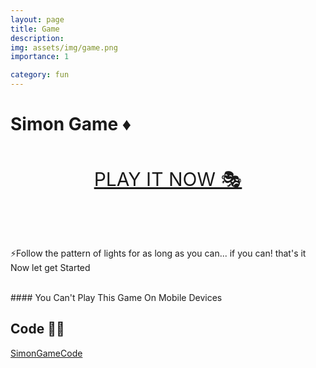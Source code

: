 ```yaml
---
layout: page
title: Game
description: 
img: assets/img/game.png
importance: 1

category: fun
---
```


# Simon Game ♦
<br>
<p align="center">
  <a style="font-size:30px" href="https://awwais.me/Game.github.io">PLAY IT NOW 🎭</a>

</p>

<br>
<br>
<br>

⚡Follow the pattern of lights for as long as you can... if you can! that's it Now let get Started

<br>
#### You Can't Play This Game On Mobile Devices


## Code 👨‍💻
[SimonGameCode](https://github.com/awwais/Game.github.io)
